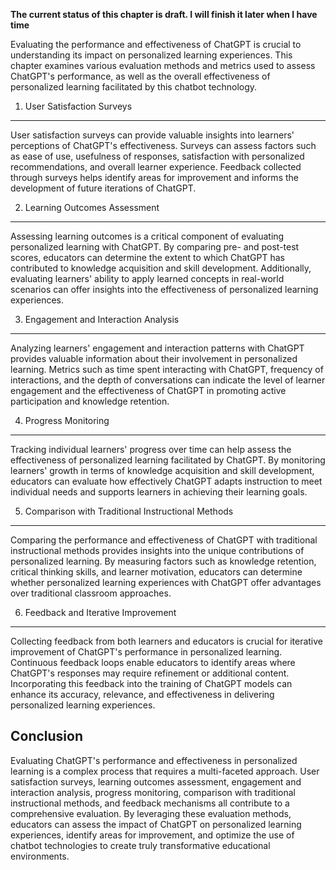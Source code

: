 **The current status of this chapter is draft. I will finish it later when I have time**

Evaluating the performance and effectiveness of ChatGPT is crucial to understanding its impact on personalized learning experiences. This chapter examines various evaluation methods and metrics used to assess ChatGPT's performance, as well as the overall effectiveness of personalized learning facilitated by this chatbot technology.

1. User Satisfaction Surveys
----------------------------

User satisfaction surveys can provide valuable insights into learners' perceptions of ChatGPT's effectiveness. Surveys can assess factors such as ease of use, usefulness of responses, satisfaction with personalized recommendations, and overall learner experience. Feedback collected through surveys helps identify areas for improvement and informs the development of future iterations of ChatGPT.

2. Learning Outcomes Assessment
-------------------------------

Assessing learning outcomes is a critical component of evaluating personalized learning with ChatGPT. By comparing pre- and post-test scores, educators can determine the extent to which ChatGPT has contributed to knowledge acquisition and skill development. Additionally, evaluating learners' ability to apply learned concepts in real-world scenarios can offer insights into the effectiveness of personalized learning experiences.

3. Engagement and Interaction Analysis
--------------------------------------

Analyzing learners' engagement and interaction patterns with ChatGPT provides valuable information about their involvement in personalized learning. Metrics such as time spent interacting with ChatGPT, frequency of interactions, and the depth of conversations can indicate the level of learner engagement and the effectiveness of ChatGPT in promoting active participation and knowledge retention.

4. Progress Monitoring
----------------------

Tracking individual learners' progress over time can help assess the effectiveness of personalized learning facilitated by ChatGPT. By monitoring learners' growth in terms of knowledge acquisition and skill development, educators can evaluate how effectively ChatGPT adapts instruction to meet individual needs and supports learners in achieving their learning goals.

5. Comparison with Traditional Instructional Methods
----------------------------------------------------

Comparing the performance and effectiveness of ChatGPT with traditional instructional methods provides insights into the unique contributions of personalized learning. By measuring factors such as knowledge retention, critical thinking skills, and learner motivation, educators can determine whether personalized learning experiences with ChatGPT offer advantages over traditional classroom approaches.

6. Feedback and Iterative Improvement
-------------------------------------

Collecting feedback from both learners and educators is crucial for iterative improvement of ChatGPT's performance in personalized learning. Continuous feedback loops enable educators to identify areas where ChatGPT's responses may require refinement or additional content. Incorporating this feedback into the training of ChatGPT models can enhance its accuracy, relevance, and effectiveness in delivering personalized learning experiences.

Conclusion
----------

Evaluating ChatGPT's performance and effectiveness in personalized learning is a complex process that requires a multi-faceted approach. User satisfaction surveys, learning outcomes assessment, engagement and interaction analysis, progress monitoring, comparison with traditional instructional methods, and feedback mechanisms all contribute to a comprehensive evaluation. By leveraging these evaluation methods, educators can assess the impact of ChatGPT on personalized learning experiences, identify areas for improvement, and optimize the use of chatbot technologies to create truly transformative educational environments.

